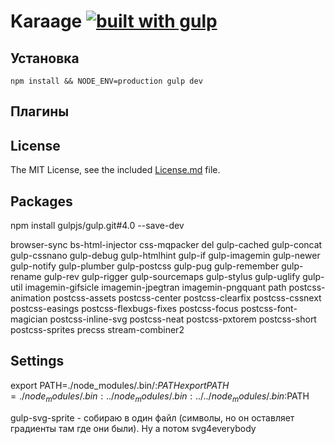# Karaage [![built with gulp](https://img.shields.io/badge/build%20with-gulp.js-red.svg)](http://gulpjs.com)


## Установка

```
npm install && NODE_ENV=production gulp dev
```

## Плагины


## License

The MIT License, see the included [License.md](License.md) file.

## Packages

npm install gulpjs/gulp.git#4.0 --save-dev

browser-sync bs-html-injector css-mqpacker del gulp-cached gulp-concat gulp-cssnano gulp-debug gulp-htmlhint gulp-if gulp-imagemin gulp-newer gulp-notify gulp-plumber gulp-postcss gulp-pug gulp-remember gulp-rename gulp-rev gulp-rigger gulp-sourcemaps gulp-stylus gulp-uglify gulp-util imagemin-gifsicle imagemin-jpegtran imagemin-pngquant path postcss-animation postcss-assets postcss-center postcss-clearfix postcss-cssnext postcss-easings postcss-flexbugs-fixes postcss-focus postcss-font-magician postcss-inline-svg postcss-neat postcss-pxtorem postcss-short postcss-sprites precss stream-combiner2


## Settings

export PATH=./node_modules/.bin/:$PATH
export PATH=./node_modules/.bin:../node_modules/.bin:../../node_modules/.bin:$PATH


gulp-svg-sprite -  собираю в один файл (символы, но он оставляет градиенты там где они были). Ну а потом svg4everybody

